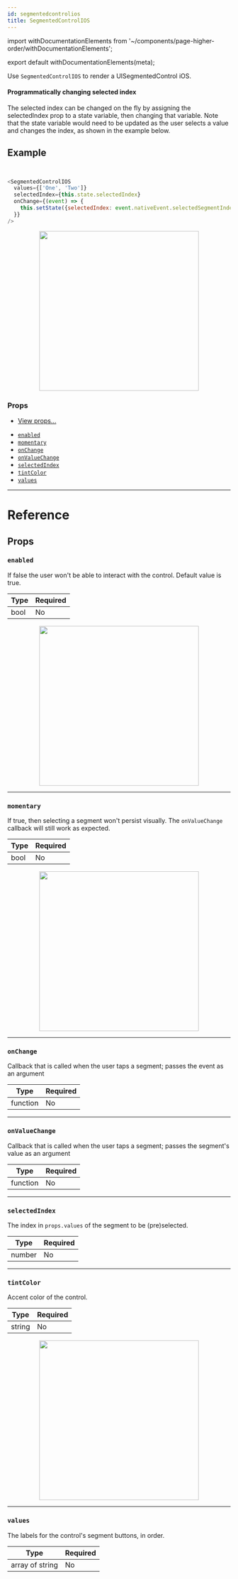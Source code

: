 ```yaml
---
id: segmentedcontrolios
title: SegmentedControlIOS
---
```


import withDocumentationElements from '~/components/page-higher-order/withDocumentationElements';

export default withDocumentationElements(meta);

Use `SegmentedControlIOS` to render a UISegmentedControl iOS.

#### Programmatically changing selected index

The selected index can be changed on the fly by assigning the selectedIndex prop to a state variable, then changing that variable. Note that the state variable would need to be updated as the user selects a value and changes the index, as shown in the example below.

## Example


```javascript


<SegmentedControlIOS
  values={['One', 'Two']}
  selectedIndex={this.state.selectedIndex}
  onChange={(event) => {
    this.setState({selectedIndex: event.nativeEvent.selectedSegmentIndex});
  }}
/>


```


<center><img src="https://facebook.github.io/react-native/docs/assets/SegmentedControlIOS/example.gif" width="360"></img></center>

### Props

* [View props...](../view/#props)

- [`enabled`](../segmentedcontrolios/#enabled)
- [`momentary`](../segmentedcontrolios/#momentary)
- [`onChange`](../segmentedcontrolios/#onchange)
- [`onValueChange`](../segmentedcontrolios/#onvaluechange)
- [`selectedIndex`](../segmentedcontrolios/#selectedindex)
- [`tintColor`](../segmentedcontrolios/#tintcolor)
- [`values`](../segmentedcontrolios/#values)

---

# Reference

## Props

### `enabled`

If false the user won't be able to interact with the control. Default value is true.

| Type | Required |
| ---- | -------- |
| bool | No       |

<center><img src="https://facebook.github.io/react-native/docs/assets/SegmentedControlIOS/enabled.png" width="360"></img></center>

---

### `momentary`

If true, then selecting a segment won't persist visually. The `onValueChange` callback will still work as expected.

| Type | Required |
| ---- | -------- |
| bool | No       |

<center><img src="https://facebook.github.io/react-native/docs/assets/SegmentedControlIOS/momentary.gif" width="360"></img></center>

---

### `onChange`

Callback that is called when the user taps a segment; passes the event as an argument

| Type     | Required |
| -------- | -------- |
| function | No       |

---

### `onValueChange`

Callback that is called when the user taps a segment; passes the segment's value as an argument

| Type     | Required |
| -------- | -------- |
| function | No       |

---

### `selectedIndex`

The index in `props.values` of the segment to be (pre)selected.

| Type   | Required |
| ------ | -------- |
| number | No       |

---

### `tintColor`

Accent color of the control.

| Type   | Required |
| ------ | -------- |
| string | No       |

<center><img src="https://facebook.github.io/react-native/docs/assets/SegmentedControlIOS/tintColor.png" width="360"></img></center>

---

### `values`

The labels for the control's segment buttons, in order.

| Type            | Required |
| --------------- | -------- |
| array of string | No       |

